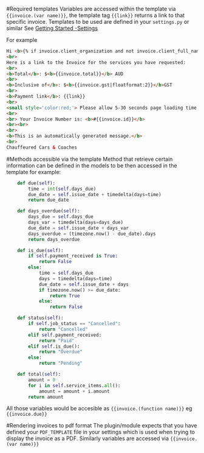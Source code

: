 #Required templates
Variables are accessed within the template via `{{invoice.(var name)}}`, the template tag `{{link}}` returns a link to that specific invoice. Templates to be used are defined in your `settings.py` or similar See [Getting Started -Settings](https://wagtailinvoices.readthedocs.org/en/latest/getting_started/#defining-settings)

For example
``` html
Hi <b>{% if invoice.client_organization and not invoice.client_full_name %}{{invoice.client_organization}}{% else %}{{invoice.name}}{% endif %}</b>, 
<br> 
Here is a link to the Invoice for the services you have requested:
<br>
<b>Total</b>: $<b>{{invoice.total}}</b> AUD
<br>
<b>Inclusive of</b>: $<b>{{invoice.gst|floatformat:2}}</b>GST
<br>
<b>Payment link</b>: {{link}} 
<br>
<small style='color:red;'> Please allow 5-30 seconds page loading time. </small>
<br>
<br> Your Invoice Number is: <b>#{{invoice.id}}</b>
<br><br>
<br>
<b>This is an automatically generated message.</b>
<br>
Chauffeured Cars & Coaches
```
#Methods accessible via the template
Method that retrieve certain information can be defined in the models to be then accessed in the template for example:
``` python 
    def due(self):
        time = int(self.days_due)
        due_date = self.issue_date + timedelta(days=time)
        return due_date

    def days_overdue(self):
        days_due = self.days_due
        days_var = timedelta(days=days_due)
        due_date = self.issue_date + days_var
        days_overdue = (timezone.now() - due_date).days
        return days_overdue

    def is_due(self):
        if self.payment_received is True:
            return False
        else:
            time = self.days_due
            days = timedelta(days=time)
            due_date = self.issue_date + days
            if timezone.now() >= due_date:
                return True
            else:
                return False

    def status(self):
        if self.job_status == "Cancelled":
            return "Cancelled"
        elif self.payment_received:
            return "Paid"
        elif self.is_due():
            return "Overdue"
        else:
            return "Pending"

    def total(self):
        amount = 0
        for i in self.service_items.all():
            amount = amount + i.amount
        return amount
```
All those variables would be accesible as `{{invoice.(function name)}}` eg `{{invoice.due}}`

#Rendering invoices to pdf format
The plugin/module expects that you have defined your `PDF_TEMPLATE` file in your settings which is used when trying to display the invoice as a PDF.
Similarly variables are accessed via `{{invoice.(var name)}}` 
